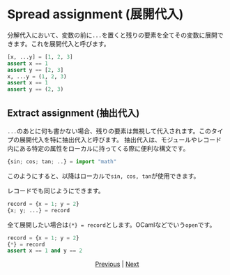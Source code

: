 # Spread assignment (展開代入)

分解代入において、変数の前に`...`を置くと残りの要素を全てその変数に展開できます。これを展開代入と呼びます。

```python
[x, ...y] = [1, 2, 3]
assert x == 1
assert y == [2, 3]
x, ...y = (1, 2, 3)
assert x == 1
assert y == (2, 3)
```

## Extract assignment (抽出代入)

`...`のあとに何も書かない場合、残りの要素は無視して代入されます。このタイプの展開代入を特に抽出代入と呼びます。
抽出代入は、モジュールやレコード内にある特定の属性をローカルに持ってくる際に便利な構文です。

```python
{sin; cos; tan; ..} = import "math"
```

このようにすると、以降はローカルで`sin, cos, tan`が使用できます。

レコードでも同じようにできます。

```python
record = {x = 1; y = 2}
{x; y; ...} = record
```

全て展開したい場合は`{*} = record`とします。OCamlなどでいう`open`です。

```python
record = {x = 1; y = 2}
{*} = record
assert x == 1 and y == 2
```

<p align='center'>
    <a href='./27_comprehension.md'>Previous</a> | <a href='./29_decorator.md'>Next</a>
</p>

